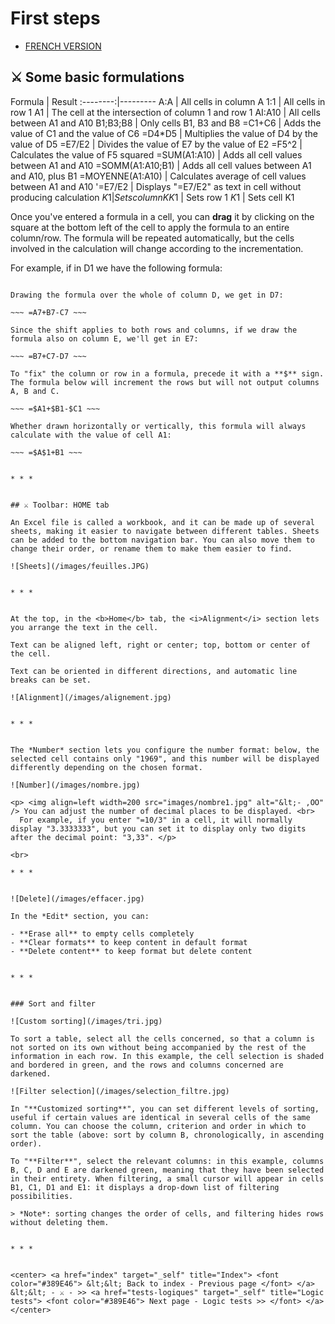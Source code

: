 # First steps

* [FRENCH VERSION](../fr/premiers-pas.md)
  
## ⚔️ Some basic formulations 

Formula | Result :--------:|--------- A:A | All cells in column A 1:1 | All cells in row 1 A1 | The cell at the intersection of column 1 and row 1 AI:A10 | All cells between A1 and A10 B1;B3;B8 | Only cells B1, B3 and B8 =C1+C6 | Adds the value of C1 and the value of C6 =D4\*D5 | Multiplies the value of D4 by the value of D5 =E7/E2 | Divides the value of E7 by the value of E2 =F5^2 | Calculates the value of F5 squared =SUM(A1:A10) | Adds all cell values between A1 and A10 =SOMM(A1:A10;B1) | Adds all cell values between A1 and A10, plus B1 =MOYENNE(A1:A10) | Calculates average of cell values between A1 and A10 '=E7/E2 | Displays "=E7/E2" as text in cell without producing calculation $K1 | Sets column K K$1 | Sets row 1 $K$1 | Sets cell K1 

Once you've entered a formula in a cell, you can **drag** it by clicking on the square at the bottom left of the cell to apply the formula to an entire column/row. The formula will be repeated automatically, but the cells involved in the calculation will change according to the incrementation.

For example, if in D1 we have the following formula:

~~~ =A1+B1-C1 ~~~

Drawing the formula over the whole of column D, we get in D7:

~~~ =A7+B7-C7 ~~~

Since the shift applies to both rows and columns, if we draw the formula also on column E, we'll get in E7:

~~~ =B7+C7-D7 ~~~

To "fix" the column or row in a formula, precede it with a **$** sign. The formula below will increment the rows but will not output columns A, B and C.

~~~ =$A1+$B1-$C1 ~~~

Whether drawn horizontally or vertically, this formula will always calculate with the value of cell A1:

~~~ =$A$1+B1 ~~~


* * *


## ⚔️ Toolbar: HOME tab

An Excel file is called a workbook, and it can be made up of several sheets, making it easier to navigate between different tables. Sheets can be added to the bottom navigation bar. You can also move them to change their order, or rename them to make them easier to find.

![Sheets](/images/feuilles.JPG)


* * *


At the top, in the <b>Home</b> tab, the <i>Alignment</i> section lets you arrange the text in the cell.

Text can be aligned left, right or center; top, bottom or center of the cell.

Text can be oriented in different directions, and automatic line breaks can be set.

![Alignment](/images/alignement.jpg)


* * *


The *Number* section lets you configure the number format: below, the selected cell contains only "1969", and this number will be displayed differently depending on the chosen format.

![Number](/images/nombre.jpg)

<p> <img align=left width=200 src="images/nombre1.jpg" alt="&lt;- ,OO" /> You can adjust the number of decimal places to be displayed. <br>
  For example, if you enter "=10/3" in a cell, it will normally display "3.3333333", but you can set it to display only two digits after the decimal point: "3,33". </p> 

<br>

* * *


![Delete](/images/effacer.jpg)

In the *Edit* section, you can:

- **Erase all** to empty cells completely
- **Clear formats** to keep content in default format
- **Delete content** to keep format but delete content


* * *


### Sort and filter

![Custom sorting](/images/tri.jpg)

To sort a table, select all the cells concerned, so that a column is not sorted on its own without being accompanied by the rest of the information in each row. In this example, the cell selection is shaded and bordered in green, and the rows and columns concerned are darkened.

![Filter selection](/images/selection_filtre.jpg)

In "**Customized sorting**", you can set different levels of sorting, useful if certain values are identical in several cells of the same column. You can choose the column, criterion and order in which to sort the table (above: sort by column B, chronologically, in ascending order).

To "**Filter**", select the relevant columns: in this example, columns B, C, D and E are darkened green, meaning that they have been selected in their entirety. When filtering, a small cursor will appear in cells B1, C1, D1 and E1: it displays a drop-down list of filtering possibilities.

> *Note*: sorting changes the order of cells, and filtering hides rows without deleting them.


* * *


<center> <a href="index" target="_self" title="Index"> <font color="#389E46"> &lt;&lt; Back to index - Previous page </font> </a> &lt;&lt; - ⚔️ - >> <a href="tests-logiques" target="_self" title="Logic tests"> <font color="#389E46"> Next page - Logic tests >> </font> </a> </center>
